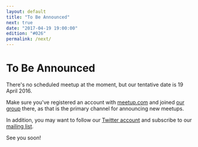 ```yaml
---
layout: default
title: "To Be Announced"
next: true
date: "2017-04-19 19:00:00"
edition: "#026"
permalink: /next/
---
```


<div class="description">
  <!-- <h1>#014: Free Discussions</h1>
  <p>This meetup will take place <strong>Thursday, 27 August 2015</strong> at
    <strong>19:00</strong>.
    <a href="http://www.meetup.com/bucharestfp/events/224710993/"><abbr title="Répondez, S'il Vous Plaît">RSVP</abbr> on the meetup page</a>,
    where you will also find exact details about this meetup's location.</p>
    <p>No presentation has been scheduled for this meetup, just free discussions.</p>
  <p>See you there!</p> -->
  <!-- <h1>#025: Functional Programming Inception</h1>
  <p>This meetup will take place at <strong>Adobe</strong>,
    <strong>Tuesday, 14 March 2017</strong> at <strong>19:00</strong>.
    <a href="https://www.meetup.com/bucharestfp/events/238236715/"><abbr title="Répondez, S'il Vous Plaît">RSVP</abbr> on the meetup page</a>,
    where you will also find exact details about this meetup's location.</p>
  <p>See you there!</p> -->
  <h1>To Be Announced</h1>
  <p>There's no scheduled meetup at the moment, but our tentative date is 19 April 2016.</p>
  <p>Make sure you've registered an account with <a href="http://www.meetup.com/">meetup.com</a>
    and joined <a href="http://www.meetup.com/bucharestfp/">our group</a> there, as that is the
    primary channel for announcing new meetups.</p>
  <p>In addition, you may want to follow our <a href="https://twitter.com/bucharestfp">Twitter account</a>
    and subscribe to our <a href="https://groups.google.com/forum/#!forum/bucharestfp">mailing list</a>.</p>
  <p>See you soon!</p>
</div>

<div class="clear-fix"></div>

